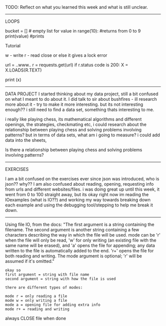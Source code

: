 TODO: Reflect on what you learned this week and what is still unclear.

---

LOOPS

bucket = [] # empty list
for value in range(10): #returns from 0 to 9
print(value) #prints

Tutorial

w - write
r - read
close or else it gives a lock error

url = ..www..
r = requests.get(url)
if r.status code is 200:
X = X.LOADS(R.TEXT)

print (x)

---

DATA PROJECT
I started thinking about my data project, still a bit confused on what I meant to do about it.
I did talk to sir about bushfires - ill research more about it - try to make it more interesting. but its not interesting enough?? i still need to find a data set, something thats interesting to me.

i really like playing chess, its mathematical algorithms and different openings, the strategies, checkmating etc, i could research about the relationship between playing chess and solving problems involving patterns?
but in terms of data sets, what am i going to measure?
i could add data into the sheets,

Is there a relationship between playing chess and solving problems involving patterns?

---

EXERCISES

I am a bit confused on the exercises ever since json was introduced, who is json?? why?? I am also confused about reading, opening, requesting info from urls and different websites/files. i was doing great up until this week, it went from 0 to 100 straight away, but its okay right now im reading the IOexamples (what is IO??) and working my way towards breaking down each example and using the debugging tool/stepping to help me break it down.

---

Using file IO, from the docs:
"The first argument is a string containing the filename. The second
argument is another string containing a few characters describing the
way in which the file will be used. mode can be 'r' when the file will
only be read, 'w' for only writing (an existing file with the same name
will be erased), and 'a' opens the file for appending; any data written
to the file is automatically added to the end. 'r+' opens the file for
both reading and writing. The mode argument is optional; 'r' will be
assumed if it's omitted."

    okay so
    first argument = string with file name
    second argument = string with how the file is used

    there are different types of modes:

    mode r = only reading a file
    mode w = only writing a file
    mode a = opening file for adding extra info
    mode r+ = reading and writing

always CLOSE file when done
